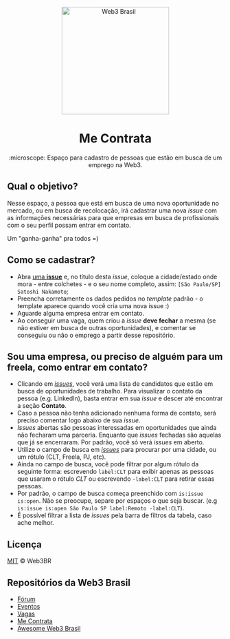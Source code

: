 <p align="center">
  <img src="https://user-images.githubusercontent.com/42754063/186033041-560965db-07ff-44fb-8bab-2057b47f7c4e.png" width="250" alt="Web3 Brasil">
</p>

<h1 align="center">Me Contrata</h1>
<p align="center">:microscope: Espaço para cadastro de pessoas que estão em busca de um emprego na Web3.</p>

## Qual o objetivo?

Nesse espaço, a pessoa que está em busca de uma nova oportunidade no mercado,
ou em busca de recolocação, irá cadastrar uma nova _issue_ com as informações
necessárias para que empresas em busca de profissionais com o seu perfil
possam entrar em contato.

Um "ganha-ganha" pra todos =)

## Como se cadastrar?

- Abra [uma **issue**](https://github.com/web3br/me-contrata/issues/new) e, no título  desta _issue_, coloque a cidade/estado onde mora -
entre colchetes - e o seu nome completo, assim: `[São Paulo/SP] Satoshi Nakamoto`;
- Preencha corretamente os dados pedidos no _template_ padrão - o template aparece quando você cria uma nova issue :)
- Aguarde alguma empresa entrar em contato.
- Ao conseguir uma vaga, quem criou a _issue_ **deve fechar** a mesma
(se não estiver em busca de outras oportunidades), e comentar se conseguiu
ou não o emprego a partir desse repositório.

## Sou uma empresa, ou preciso de alguém para um freela, como entrar em contato?

- Clicando em [_issues_](https://github.com/web3br/me-contrata/issues), você verá uma lista de candidatos que estão em busca de oportunidades de trabalho. Para visualizar o contato da pessoa (e.g. LinkedIn), basta entrar em sua _issue_ e descer até encontrar a seção **Contato**.
- Caso a pessoa não tenha adicionado nenhuma forma de contato, será preciso comentar logo abaixo de sua _issue_.
- _Issues_ abertas são pessoas interessadas em oportunidades que ainda não fecharam uma parceria. Enquanto que _issues_ fechadas são aquelas que já se encerraram. Por padrão, você só verá _issues_ em aberto.
- Utilize o campo de busca em [_issues_](https://github.com/web3br/me-contrata/issues) para procurar por uma cidade, ou um rótulo (CLT, Freela, PJ, etc).
- Ainda no campo de busca, você pode filtrar por algum rótulo da seguinte forma: escrevendo `label:CLT` para exibir apenas as pessoas que usaram o rótulo *CLT* ou escrevendo `-label:CLT` para retirar essas pessoas.
- Por padrão, o campo de busca começa preenchido com `is:issue is:open`. Não se preocupe, separe por espaços o que seja buscar. (e.g `is:issue is:open São Paulo SP label:Remoto -label:CLT`).
- É possível filtrar a lista de _issues_ pela barra de filtros da tabela, caso ache melhor.

## Licença

[MIT](/LICENSE) &copy; Web3BR

## Repositórios da Web3 Brasil

- [Fórum](https://github.com/web3br/forum)
- [Eventos](https://github.com/web3br/eventos)
- [Vagas](https://github.com/web3br/vagas)
- [Me Contrata](https://github.com/web3br/me-contrata)
- [Awesome Web3 Brasil](https://github.com/web3br/awesome-web3-brasil)
